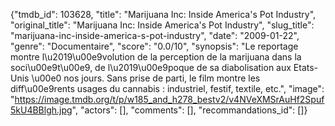 {"tmdb_id": 103628, "title": "Marijuana Inc: Inside America's Pot Industry", "original_title": "Marijuana Inc: Inside America's Pot Industry", "slug_title": "marijuana-inc-inside-america-s-pot-industry", "date": "2009-01-22", "genre": "Documentaire", "score": "0.0/10", "synopsis": "Le reportage montre l\u2019\u00e9volution de la perception de la marijuana dans la soci\u00e9t\u00e9, de l\u2019\u00e9poque de sa diabolisation aux Etats-Unis \u00e0 nos jours. Sans prise de parti, le film montre les diff\u00e9rents usages du cannabis : industriel, festif, textile, etc.", "image": "https://image.tmdb.org/t/p/w185_and_h278_bestv2/v4NVeXMSrAuHf2Spuf5kU4BBlgh.jpg", "actors": [], "comments": [], "recommandations_id": []}